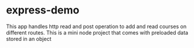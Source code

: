 # express-demo
This app handles http read and post operation to add and read courses on different routes.
This is a mini node project that comes with preloaded data stored in an object
